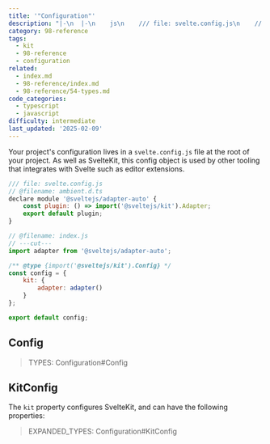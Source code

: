 ```yaml
---
title: '"Configuration"'
description: "|-\n  |-\n    js\n    /// file: svelte.config.js\n    // @filename: ambient.d.ts\n    declare module '@sveltejs/adapter-auto' {\n    \tconst plugin: () => import('@sveltejs/kit').Adapter;\n    \texport default plugin;\n    }"
category: 98-reference
tags:
  - kit
  - 98-reference
  - configuration
related:
  - index.md
  - 98-reference/index.md
  - 98-reference/54-types.md
code_categories:
  - typescript
  - javascript
difficulty: intermediate
last_updated: '2025-02-09'
---
```


Your project's configuration lives in a `svelte.config.js` file at the root of your project. As well as SvelteKit, this config object is used by other tooling that integrates with Svelte such as editor extensions.

```js
/// file: svelte.config.js
// @filename: ambient.d.ts
declare module '@sveltejs/adapter-auto' {
	const plugin: () => import('@sveltejs/kit').Adapter;
	export default plugin;
}

// @filename: index.js
// ---cut---
import adapter from '@sveltejs/adapter-auto';

/** @type {import('@sveltejs/kit').Config} */
const config = {
	kit: {
		adapter: adapter()
	}
};

export default config;
```

## Config

> TYPES: Configuration#Config

## KitConfig

The `kit` property configures SvelteKit, and can have the following properties:

> EXPANDED_TYPES: Configuration#KitConfig
